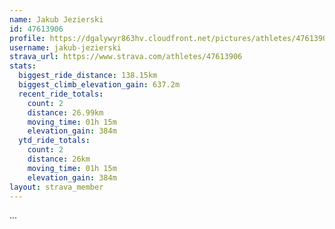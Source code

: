 ```yaml
---
name: Jakub Jezierski
id: 47613906
profile: https://dgalywyr863hv.cloudfront.net/pictures/athletes/47613906/14681924/1/large.jpg
username: jakub-jezierski
strava_url: https://www.strava.com/athletes/47613906
stats:
  biggest_ride_distance: 138.15km
  biggest_climb_elevation_gain: 637.2m
  recent_ride_totals:
    count: 2
    distance: 26.99km
    moving_time: 01h 15m
    elevation_gain: 384m
  ytd_ride_totals:
    count: 2
    distance: 26km
    moving_time: 01h 15m
    elevation_gain: 384m
layout: strava_member
--- 
```

...
